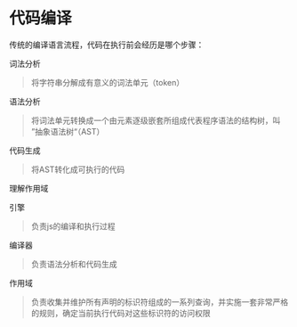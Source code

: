 # 代码编译



传统的编译语言流程，代码在执行前会经历是哪个步骤：

词法分析

> 将字符串分解成有意义的词法单元（token）

语法分析

> 将词法单元转换成一个由元素逐级嵌套所组成代表程序语法的结构树，叫 ”抽象语法树“（AST）

代码生成

> 将AST转化成可执行的代码


理解作用域

引擎
> 负责js的编译和执行过程

编译器
> 负责语法分析和代码生成

作用域
> 负责收集并维护所有声明的标识符组成的一系列查询，并实施一套非常严格的规则，确定当前执行代码对这些标识符的访问权限


